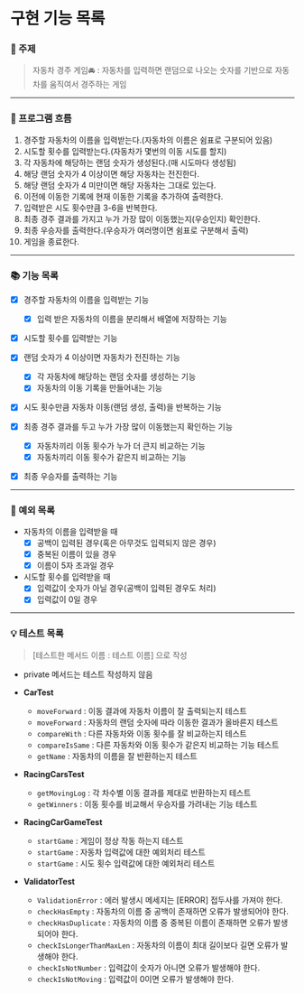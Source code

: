 # 구현 기능 목록

### 📌 주제

> 자동차 경주 게임🚘 : 자동차를 입력하면 랜덤으로 나오는 숫자를 기반으로 자동차를 움직여서 경주하는 게임

---
### 📍 프로그램 흐름

1. 경주할 자동차의 이름을 입력받는다.(자동차의 이름은 쉼표로 구분되어 있음)
2. 시도할 횟수를 입력받는다.(자동차가 몇번의 이동 시도를 할지)
3. 각 자동차에 해당하는 랜덤 숫자가 생성된다.(매 시도마다 생성됨)
4. 해당 랜덤 숫자가 4 이상이면 해당 자동차는 전진한다.
5. 해당 랜덤 숫자가 4 미만이면 해당 자동차는 그대로 있는다.
6. 이전에 이동한 기록에 현재 이동한 기록을 추가하여 출력한다.
7. 입력받은 시도 횟수만큼 3-6을 반복한다.
8. 최종 경주 결과를 가지고 누가 가장 많이 이동했는지(우승인지) 확인한다.
9. 최종 우승자를 출력한다.(우승자가 여러명이면 쉼표로 구분해서 출력)
10. 게임을 종료한다.

---
### 📚 기능 목록

- [x] 경주할 자동차의 이름을 입력받는 기능 
  - [x] 입력 받은 자동차의 이름을 분리해서 배열에 저장하는 기능 
- [x] 시도할 횟수를 입력받는 기능
- [x] 랜덤 숫자가 4 이상이면 자동차가 전진하는 기능
  - [x] 각 자동차에 해당하는 랜덤 숫자를 생성하는 기능
  - [x] 자동차의 이동 기록을 만들어내는 기능
- [x] 시도 횟수만큼 자동차 이동(랜덤 생성, 출력)을 반복하는 기능 
- [x] 최종 경주 결과를 두고 누가 가장 많이 이동했는지 확인하는 기능 
  - [x] 자동차끼리 이동 횟수가 누가 더 큰지 비교하는 기능 
  - [x] 자동차끼리 이동 횟수가 같은지 비교하는 기능
- [x] 최종 우승자를 출력하는 기능


---
### 📒 예외 목록

- 자동차의 이름을 입력받을 때
  - [x] 공백이 입력된 경우(혹은 아무것도 입력되지 않은 경우) 
  - [x] 중복된 이름이 있을 경우
  - [x] 이름이 5자 초과일 경우
- 시도할 횟수를 입력받을 때 
  - [x] 입력값이 숫자가 아닐 경우(공백이 입력된 경우도 처리)
  - [x] 입력값이 0일 경우
 
---
### 💡 테스트 목록

> [테스트한 메서드 이름 : 테스트 이름] 으로 작성 

- private 메서드는 테스트 작성하지 않음


- **CarTest**
  - `moveForward` : 이동 결과에 자동차 이름이 잘 출력되는지 테스트
  - `moveForward` : 자동차의 랜덤 숫자에 따라 이동한 결과가 올바른지 테스트
  - `compareWith` : 다른 자동차와 이동 횟수를 잘 비교하는지 테스트
  - `compareIsSame` : 다른 자동차와 이동 횟수가 같은지 비교하는 기능 테스트
  - `getName` : 자동차의 이름을 잘 반환하는지 테스트


- **RacingCarsTest**
  - `getMovingLog` : 각 차수별 이동 결과를 제대로 반환하는지 테스트
  - `getWinners` : 이동 횟수를 비교해서 우승자를 가려내는 기능 테스트 


- **RacingCarGameTest**
  - `startGame` : 게임이 정상 작동 하는지 테스트 
  - `startGame` : 자동차 입력값에 대한 예외처리 테스트
  - `startGame` : 시도 횟수 입력값에 대한 예외처리 테스트 


- **ValidatorTest**
  - `ValidationError` : 에러 발생시 메세지는 [ERROR] 접두사를 가져야 한다.
  - `checkHasEmpty` : 자동차의 이름 중 공백이 존재하면 오류가 발생되어야 한다.
  - `checkHasDuplicate` : 자동차의 이름 중 중복된 이름이 존재하면 오류가 발생되어야 한다.
  - `checkIsLongerThanMaxLen` : 자동차의 이름이 최대 길이보다 길면 오류가 발생해야 한다.
  - `checkIsNotNumber` : 입력값이 숫자가 아니면 오류가 발생해야 한다.
  - `checkIsNotMoving` : 입력값이 0이면 오류가 발생해야 한다.